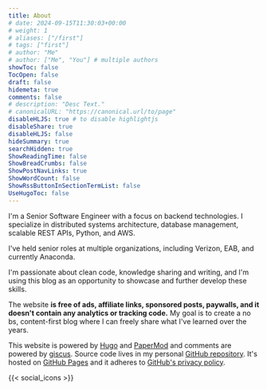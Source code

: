 ```yaml
---
title: About
# date: 2024-09-15T11:30:03+00:00
# weight: 1
# aliases: ["/first"]
# tags: ["first"]
# author: "Me"
# author: ["Me", "You"] # multiple authors
showToc: false
TocOpen: false
draft: false
hidemeta: true
comments: false
# description: "Desc Text."
# canonicalURL: "https://canonical.url/to/page"
disableHLJS: true # to disable highlightjs
disableShare: true
disableHLJS: false
hideSummary: true
searchHidden: true
ShowReadingTime: false
ShowBreadCrumbs: false
ShowPostNavLinks: true
ShowWordCount: false
ShowRssButtonInSectionTermList: false
UseHugoToc: false
---
```


I'm a Senior Software Engineer with a focus on backend technologies. I specialize in distributed systems architecture, database management, scalable REST APIs, Python, and AWS.

I've held senior roles at multiple organizations, including Verizon, EAB, and currently Anaconda.

I'm passionate about clean code, knowledge sharing and writing, and I'm using this blog as an opportunity to showcase and further develop these skills.

The website **is free of ads, affiliate links, sponsored posts, paywalls, and it doesn't contain any analytics or tracking code.** My goal is to create a no bs, content-first blog where I can freely share what I've learned over the years.

This website is powered by [Hugo](https://gohugo.io/) and [PaperMod](https://github.com/adityatelange/hugo-PaperMod) and comments are powered by [giscus](https://github.com/giscus/giscus). Source code lives in my personal [GitHub repository](https://github.com/valinsky/blog). It's hosted on [GitHub Pages](https://pages.github.com/) and it adheres to [GitHub's privacy policy](https://docs.github.com/en/pages/getting-started-with-github-pages/about-github-pages#data-collection).

{{< social_icons >}}
